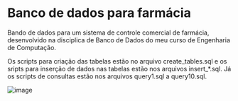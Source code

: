 # Banco de dados para farmácia

Bando de dados para um sistema de controle comercial de farmácia, desenvolvido na disciplica de Banco de Dados do meu curso de Engenharia de Computação.

Os scripts para criação das tabelas estão no arquivo create_tables.sql e os sripts para inserção de dados nas tabelas estão nos arquivos insert_*.sql. Já os scripts de consultas estão nos arquivos query1.sql a query10.sql.






![image](https://user-images.githubusercontent.com/95327592/144718896-f3eb71c0-048c-46db-9074-86a031d9a988.png)
